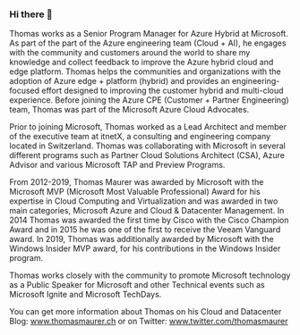 ### Hi there 👋

Thomas works as a Senior Program Manager for Azure Hybrid at Microsoft. As part of the part of the Azure engineering team (Cloud + AI), he engages  with the community and customers around the world to share my knowledge and collect feedback to improve the Azure hybrid cloud and edge platform. Thomas helps the communities and organizations with the adoption of Azure edge + platform (hybrid) and provides an engineering-focused effort designed to improving the customer hybrid and multi-cloud experience. 
Before joining the Azure CPE (Customer + Partner Engineering) team, Thomas was part of the Microsoft Azure Cloud Advocates.

Prior to joining Microsoft, Thomas worked as a Lead Architect and member of the executive team at itnetX, a consulting and engineering company located in Switzerland. Thomas was collaborating with Microsoft in several different programs such as Partner Cloud Solutions Architect (CSA), Azure Advisor and various Microsoft TAP and Preview Programs.

From 2012-2019, Thomas Maurer was awarded by Microsoft with the Microsoft MVP (Microsoft Most Valuable Professional) Award for his expertise in Cloud Computing and Virtualization and was awarded in two main categories, Microsoft Azure and Cloud & Datacenter Management. In 2014 Thomas was awarded the first time by Cisco with the Cisco Champion Award and in 2015 he was one of the first to receive the Veeam Vanguard award. In 2019, Thomas was additionally awarded by Microsoft with the Windows Insider MVP award, for his contributions in the Windows Insider program.

Thomas works closely with the community to promote Microsoft technology as a Public Speaker for Microsoft and other Technical events such as Microsoft Ignite and Microsoft TechDays.

You can get more information about Thomas on his Cloud and Datacenter Blog: www.thomasmaurer.ch or on Twitter: www.twitter.com/thomasmaurer
